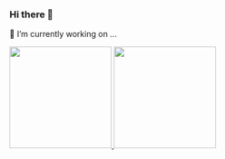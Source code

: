 ### Hi there 👋
🔭 I’m currently working on ...

<div>
  <a href="https://github.com/gabrielgreghi">
  <img height="180em" src="https://github-readme-stats.vercel.app/api?username=gabrielgreghi&show_icons=true&theme=dark&include_all_commits=true&count_private=true"/>
  <img height="180em" src="https://github-readme-stats.vercel.app/api/top-langs/?username=gabrielgreghi&layout=compact&langs_count=7&theme=dark"/>
</div>
<!--
**gabrielgreghi/gabrielgreghi** is a ✨ _special_ ✨ repository because its `README.md` (this file) appears on your GitHub profile.

Here are some ideas to get you started:

- 🔭 I’m currently working on ...
- 🌱 I’m currently learning ...
- 👯 I’m looking to collaborate on ...
- 🤔 I’m looking for help with ...
- 💬 Ask me about ...
- 📫 How to reach me: ...
- 😄 Pronouns: ...
- ⚡ Fun fact: ...
-->

